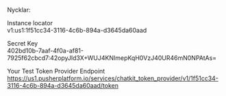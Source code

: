 Nycklar:

Instance locator <br>
v1:us1:1f51cc34-3116-4c6b-894a-d3645da60aad

Secret Key <br>
402bd10b-7aaf-4f0a-af81-7925f62cbcd7:42opyJld3X+WUJ4KNImepKqH0VzJ40UR46mN0NPAtAs=

Your Test Token Provider Endpoint <br>
https://us1.pusherplatform.io/services/chatkit_token_provider/v1/1f51cc34-3116-4c6b-894a-d3645da60aad/token
